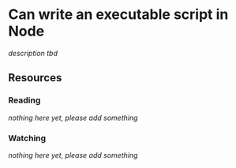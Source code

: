 # Can write an executable script in Node
_description tbd_
## Resources
### Reading
_nothing here yet, please add something_
### Watching
_nothing here yet, please add something_
